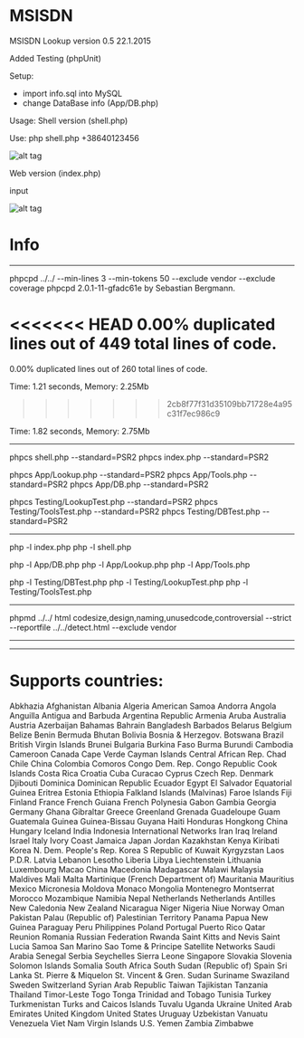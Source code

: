 # MSISDN
MSISDN Lookup version 0.5 22.1.2015

Added Testing (phpUnit)

Setup:
- import info.sql into MySQL
- change DataBase info (App/DB.php)

Usage:
Shell version (shell.php)

Use: php shell.php +38640123456


![alt tag](http://shrani.si/f/3p/TQ/1tinqk7A/shell.jpg)

Web version (index.php)

input 


![alt tag](http://shrani.si/f/W/lo/3p4Zcj0G/web.jpg)


# Info
--------------------------------------------------------------
phpcpd ../../ --min-lines 3 --min-tokens 50 --exclude vendor --exclude coverage
phpcpd 2.0.1-11-gfadc61e by Sebastian Bergmann.

<<<<<<< HEAD
0.00% duplicated lines out of 449 total lines of code.
=======
0.00% duplicated lines out of 260 total lines of code.

Time: 1.21 seconds, Memory: 2.25Mb
>>>>>>> 2cb8f77f31d35109bb71728e4a95c31f7ec986c9

Time: 1.82 seconds, Memory: 2.75Mb

--------------------------------------------------------------

phpcs shell.php --standard=PSR2
phpcs index.php --standard=PSR2

phpcs App/Lookup.php --standard=PSR2
phpcs App/Tools.php --standard=PSR2
phpcs App/DB.php --standard=PSR2

phpcs Testing/LookupTest.php --standard=PSR2
phpcs Testing/ToolsTest.php --standard=PSR2
phpcs Testing/DBTest.php --standard=PSR2

--------------------------------------------------------------

php -l index.php
php -l shell.php

php -l App/DB.php
php -l App/Lookup.php
php -l App/Tools.php

php -l Testing/DBTest.php
php -l Testing/LookupTest.php
php -l Testing/ToolsTest.php


--------------------------------------------------------------

phpmd ../../ html codesize,design,naming,unusedcode,controversial --strict --reportfile ../../detect.html --exclude vendor


--------------------------------------------------------------

--------------------------------------------------------------
# Supports countries:
Abkhazia
Afghanistan
Albania
Algeria
American Samoa
Andorra
Angola
Anguilla
Antigua and Barbuda
Argentina Republic
Armenia
Aruba
Australia
Austria
Azerbaijan
Bahamas
Bahrain
Bangladesh
Barbados
Belarus
Belgium
Belize
Benin
Bermuda
Bhutan
Bolivia
Bosnia & Herzegov.
Botswana
Brazil
British Virgin Islands
Brunei
Bulgaria
Burkina Faso
Burma
Burundi
Cambodia
Cameroon
Canada
Cape Verde
Cayman Islands
Central African Rep.
Chad
Chile
China
Colombia
Comoros
Congo Dem. Rep.
Congo Republic
Cook Islands
Costa Rica
Croatia
Cuba
Curacao
Cyprus
Czech Rep.
Denmark
Djibouti
Dominica
Dominican Republic
Ecuador
Egypt
El Salvador
Equatorial Guinea
Eritrea
Estonia
Ethiopia
Falkland Islands (Malvinas)
Faroe Islands
Fiji
Finland
France
French Guiana
French Polynesia
Gabon
Gambia
Georgia
Germany
Ghana
Gibraltar
Greece
Greenland
Grenada
Guadeloupe
Guam
Guatemala
Guinea
Guinea-Bissau
Guyana
Haiti
Honduras
Hongkong China
Hungary
Iceland
India
Indonesia
International Networks
Iran
Iraq
Ireland
Israel
Italy
Ivory Coast
Jamaica
Japan
Jordan
Kazakhstan
Kenya
Kiribati
Korea N. Dem. People's Rep.
Korea S Republic of
Kuwait
Kyrgyzstan
Laos P.D.R.
Latvia
Lebanon
Lesotho
Liberia
Libya
Liechtenstein
Lithuania
Luxembourg
Macao China
Macedonia
Madagascar
Malawi
Malaysia
Maldives
Mali
Malta
Martinique (French Department of)
Mauritania
Mauritius
Mexico
Micronesia
Moldova
Monaco
Mongolia
Montenegro
Montserrat
Morocco
Mozambique
Namibia
Nepal
Netherlands
Netherlands Antilles
New Caledonia
New Zealand
Nicaragua
Niger
Nigeria
Niue
Norway
Oman
Pakistan
Palau (Republic of)
Palestinian Territory
Panama
Papua New Guinea
Paraguay
Peru
Philippines
Poland
Portugal
Puerto Rico
Qatar
Reunion
Romania
Russian Federation
Rwanda
Saint Kitts and Nevis
Saint Lucia
Samoa
San Marino
Sao Tome & Principe
Satellite Networks
Saudi Arabia
Senegal
Serbia
Seychelles
Sierra Leone
Singapore
Slovakia
Slovenia
Solomon Islands
Somalia
South Africa
South Sudan (Republic of)
Spain
Sri Lanka
St. Pierre & Miquelon
St. Vincent & Gren.
Sudan
Suriname
Swaziland
Sweden
Switzerland
Syrian Arab Republic
Taiwan
Tajikistan
Tanzania
Thailand
Timor-Leste
Togo
Tonga
Trinidad and Tobago
Tunisia
Turkey
Turkmenistan
Turks and Caicos Islands
Tuvalu
Uganda
Ukraine
United Arab Emirates
United Kingdom
United States
Uruguay
Uzbekistan
Vanuatu
Venezuela
Viet Nam
Virgin Islands U.S.
Yemen
Zambia
Zimbabwe 